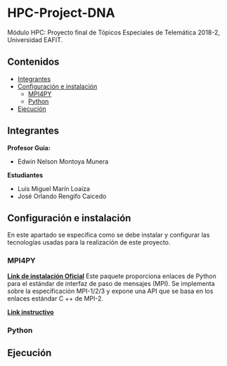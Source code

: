 # HPC-Project-DNA
Módulo HPC: Proyecto final de Tópicos Especiales de Telemática 2018-2, Universidad EAFIT. 

## Contenidos

- [Integrantes](#Integrantes)
- [Configuración e instalación](#Configuración-e-instalación)
	- [MPI4PY](#MPI4PY)
	- [Python](#Python)
- [Ejecución](#Ejecución)

## Integrantes

**Profesor Guia:**
- Edwin Nelson Montoya Munera

**Estudiantes**
- Luis Miguel Marín Loaiza
- José Orlando Rengifo Caicedo


## Configuración e instalación

En este apartado se especifica como se debe instalar y configurar las tecnologías usadas para la realización de este proyecto.

### MPI4PY

[**Link de instalación Oficial**](https://pypi.org/project/mpi4py/)
Este paquete proporciona enlaces de Python para el estándar de interfaz de paso de mensajes (MPI). Se implementa sobre la especificación MPI-1/2/3 y expone una API que se basa en los enlaces estándar C ++ de MPI-2.


[**Link instructivo**](https://rabernat.github.io/research_computing/parallel-programming-with-mpi-for-python.html)

### Python

## Ejecución
<!--stackedit_data:
eyJoaXN0b3J5IjpbLTE1ODkwMjAzNzksLTI2MDQ3MjM4MCwtOT
E5NzkxNzY4LDEwMTU4ODMyMDVdfQ==
-->